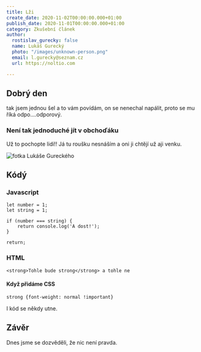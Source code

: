 ```yaml
---
title: Lži
create_date: 2020-11-02T00:00:00.000+01:00
publish_date: 2020-11-01T00:00:00.000+01:00
category: Zkušební článek
author:
  rostislav_gurecky: false
  name: Lukáš Gurecký
  photo: "/images/unknown-person.png"
  email: l.gurecky@seznam.cz
  url: https://noltio.com

---
```

## Dobrý den

tak jsem jednou šel a to vám povídám, on se nenechal napálit, proto se mu říká odpo....odporový.

### Není tak jednoduché jít v obchoďáku

Už to pochopte lidi!! Já tu roušku nesnáším a oni ji chtějí už aji venku.

![fotka Lukáše Gureckého](/uploads/psfix_20201008_205047.jpeg "Lukas Gurecky")

## Kódý

### Javascript

    let number = 1;
    let string = 1;
    
    if (number === string) {
    	return console.log('A dost!');
    }
    
    return;

### HTML

    <strong>Tohle bude strong</strong> a tohle ne

#### Když přidáme CSS

    strong {font-weight: normal !important}

I kód se někdy utne.

## Závěr

Dnes jsme se dozvěděli, že nic není pravda.